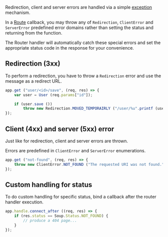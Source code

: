 Redirection, client and server errors are handled via a simple
[exception](https://wiki.gnome.org/Projects/Vala/Manual/Errors) mechanism.

In a [Route](route.md) callback, you may throw any of `Redirection`,
`ClientError` and `ServerError` predefined error domains rather than setting
the status and returning from the function.

The Router handler will automatically catch these special errors and set the
appropriate status code in the response for your convenience.


## Redirection (3xx)

To perform a redirection, you have to throw a `Redirection` error and use the
message as a redirect URL.

```javascript
app.get ("user/<id>/save", (req, res) => {
    var user = User (req.params["id"]);

    if (user.save ())
        throw new Redirection.MOVED_TEMPORAIRLY ("/user/%u".printf (user.id));
});
```


## Client (4xx) and server (5xx) error

Just like for redirection, client and server errors are thrown.

Errors are predefined in `ClientError` and `ServerError` enumerations.

```javascript
app.get ("not-found", (req, res) => {
    throw new ClientError.NOT_FOUND ("The requested URI was not found.");
});
```


## Custom handling for status

To do custom handling for specific status, bind a callback after the router
handler execution.

```javascript
app.handle.connect_after ((req, res) => {
    if (res.status == Soup.Status.NOT_FOUND) {
        // produce a 404 page...
    }
});
```
